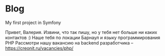 # Blog
My first project in Symfony

Привет, Валерия. 
Извини, что так пишу, но у тебя нет больше ни каких контактов :)
Наше тебя по локации Барнаул и языку программирования PHP
Рассмотри нашу вакансию на backend разработчика – https://creonit.ru/vacancies/php/
